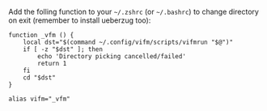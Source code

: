 Add the folling function to your `~/.zshrc` (or `~/.bashrc`) to change directory on exit (remember to install ueberzug too):

```
function _vfm () {
    local dst="$(command ~/.config/vifm/scripts/vifmrun "$@")"
    if [ -z "$dst" ]; then
        echo 'Directory picking cancelled/failed'
        return 1
    fi
    cd "$dst"
}

alias vifm="_vfm"
```
